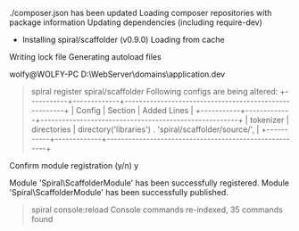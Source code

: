 ./composer.json has been updated
Loading composer repositories with package information
Updating dependencies (including require-dev)
  - Installing spiral/scaffolder (v0.9.0)
    Loading from cache

Writing lock file
Generating autoload files

wolfy@WOLFY-PC D:\WebServer\domains\application.dev
> spiral register spiral/scaffolder
Following configs are being altered:
+-----------+-------------+-------------------------------------------------------+
| Config    | Section     | Added Lines                                           |
+-----------+-------------+-------------------------------------------------------+
| tokenizer | directories | directory('libraries') . 'spiral/scaffolder/source/', |
+-----------+-------------+-------------------------------------------------------+

Confirm module registration (y/n) y

Module 'Spiral\ScaffolderModule' has been successfully registered.
Module 'Spiral\ScaffolderModule' has been successfully published.

> spiral console:reload
Console commands re-indexed, 35 commands found